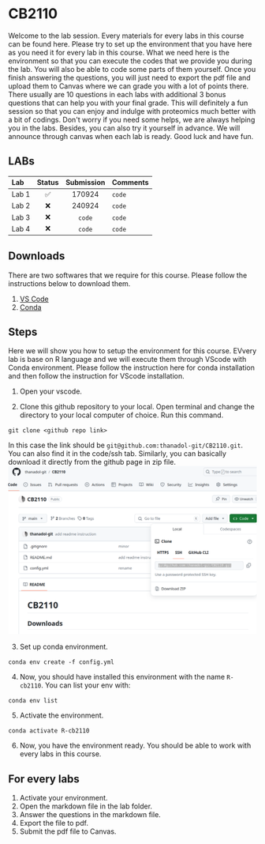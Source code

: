 # CB2110

Welcome to the lab session. Every materials for every labs in this  course can be found here. Please try to set up the environment that you have here as you need it for every lab in this course. What we need here is the environment so that you can execute the codes that we provide you during the lab. You will also be able to code some parts of them yourself. Once you finish answering the questions, you will just need to export the pdf file and upload them to Canvas where we can grade you with a lot of points there. There usually are 10 questions in each labs with additional 3 bonus questions that can help you with your final grade. This will definitely a fun session so that you can enjoy and indulge with proteomics much better with a bit of codings. Don't worry if you need some helps, we are always helping you in the labs. Besides, you can also try it yourself in advance. We will announce through canvas when each lab is ready. Good luck and have fun.  

## LABs

| Lab |  Status  | Submission | Comments |
|:-----|:--------:|:--------:| :--------|
| Lab 1   |:white_check_mark:| 170924 |   `code`  |
| Lab 2   |:x:|240924|  `code`  |
| Lab 3   |:x:| `code`  | `code`  |  
| Lab 4   |:x:|  `code`  | `code`  |


## Downloads
There are two softwares that we require for this course. Please follow the instructions below to download them.

1. [VS Code](https://code.visualstudio.com/download) 
2. [Conda](https://conda.io/projects/conda/en/latest/user-guide/install/index.html) 

## Steps 
Here we will show you how to setup the environment for this course. EVvery lab is base on R language and we will execute them through VScode with Conda environment. Please follow the instruction here for conda installation and then follow the instruction for VScode installation. 

1. Open your vscode. 

2. Clone this github repository to your local. Open terminal and change the directory to your local computer of choice. Run this command. 

```
git clone <github repo link>
```
 
In this case the link should be `git@github.com:thanadol-git/CB2110.git`. You can also find it in the code/ssh tab. Similarly, you can basically download it directly from the github page in zip file.
![alt_text](images/lab0_1.png)



3. Set up conda environment. 
```
conda env create -f config.yml
```

4. Now, you should have installed this environment with the name `R-cb2110`. You can list your env with: 
```
conda env list 
```
5. Activate the environment. 
```
conda activate R-cb2110
```
6. Now, you have the environment ready. You should be able to work with every labs in this course. 

## For every labs
1. Activate your environment. 
2. Open the markdown file in the lab folder.
3. Answer the questions in the markdown file. 
4. Export the file to pdf.
5. Submit the pdf file to Canvas.